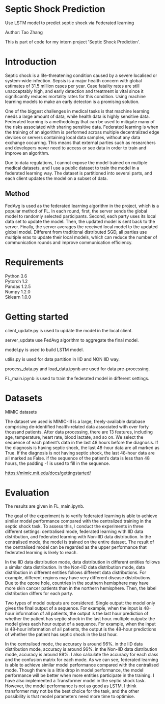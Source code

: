 # Septic Shock Prediction
Use  LSTM model to predict septic shock via Federated learning

Author: Tao Zhang

This is part of code for my intern project 'Septic Shock Prediction'.

# Introduction
Septic shock is a life-threatening condition caused by a severe localised or system-wide infection. Sepsis is a major health concern with global estimates of 31.5 million cases per year. Case fatality rates are still unacceptably high, and early detection and treatment is vital since it significantly reduces mortality rates for this condition. Using machine learning models to make an early detecton is a promising solution.

One of the biggest challenges in medical tasks is that machine learning needs a large amount of data, while health data is highly sensitive data. Federated learning is a methodology that can be used to mitigate many of the risks associated with sharing sensitive data. Federated learning is when the training of an algorithm is performed across multiple decentralized edge devices or servers containing local data samples, without any data exchange occurring. This means that external parties such as researchers and developers never need to access or see data in order to train and improve an algorithm. 

Due to data regulations, I cannot expose the model trained on multiple medical datasets, and I use a public dataset to train the model in a federated learning way. The dataset is partitioned into several parts, and each client updates the model on a subset of data. 

## Method
FedAvg is used as the federated learning algorithm in the project, which is a popular method of FL. In each round, first, the server sends the global model to randomly selected participants. Second, each party uses its local data set to update the model. Then, the updated model is sent back to the server. Finally, the server averages the received local model to the updated global model. Different from traditional distributed SGD, all parties use multiple eras to update their local models, which can reduce the number of communication rounds and improve communication efficiency.


# Requirements
Python 3.6 <br>
Pytorch 1.2 <br>
Pandas 1.2.5<br>
Numpy 1.2.0<br>
Sklearn 1.0.0<br>

# Getting started
client_update.py is used to update the model in the local client. <br>

server_update use FedAvg algorithm to aggregate the final model. <br>

model.py is used to build LSTM model. <br>

utilis.py is used for data partition in IID and NON IID way. <br>

process_data.py and load_data.ipynb are used for data pre-processing. <br>

FL_main.ipynb is used to train the federated model in different settings.

# Datasets
MIMIC datasets <br>

The dataset we used is MIMIC-III is a large, freely-available database comprising de-identified health-related data associated with over forty thousand patients. After data processing, there are 13 features, including age, temperature, heart rate, blood lactate, and so on.  We select the sequence of each patient’s data in the last 48 hours before the diagnosis. If the diagnosis is having septic shock, the last 48-hour data are all marked as True.  If the diagnosis is not having septic shock, the last 48-hour data are all marked as False.  if the sequence of the patient’s data is less than 48 hours, the padding -1 is used to fill in the sequence.

https://mimic.mit.edu/docs/gettingstarted/

# Evaluation
The results are given in FL_main.ipynb. <br>

The goal of the experiment is to verify federated learning is able to achieve similar model performance compared with the centralized training in the septic shock task. To assess this, I conduct the experiments in three different settings: centralised mode, federated learning with IID data distribution, and federated learning with Non-IID data distribution. In the centralised mode, the model is trained on the entire dataset. The result of the centralised model can be regarded as the upper performance that federated learning is likely to reach. 

In the IID data distribution mode, data distribution in different entities follows a similar data distribution. In the Non-IID data distribution mode, data distribution in different entities follows different data distributions. For example, different regions may have very different disease distributions. Due to the ozone hole, countries in the southern hemisphere may have more skin cancer patients than in the northern hemisphere. Then, the label distribution differs for each party.

Two types of model outputs are considered. Single output: the model only gives the final output of a sequence. For example, when the input is 48-hour information of all patients, the output is the last hour prediction of whether the patient has septic shock in the last hour. multiple outputs: the model gives each hour output of a sequence. For example, when the input is 48-hour information of all patients, the output is the 48-hour predictions of whether the patient has septic shock in the last hour. 

In the centralised mode, the accuracy is around 96%. in the IID data distribution mode, accuracy is around 96%. in the Non-IID data distribution mode, accuracy is around 88%.  I also calculate the accuracy for each class and the confusion matrix for each mode. As we can see, federated learning is able to achieve similar model performance compared with the centralised mode. Though there is a little drop in model performance, the model performance will be better when more entities participate in the training. I have also implemented a Transformer model in the septic shock task. However, the model performance is not as good as LSTM. I think transformer may not be the best choice for the task, and the other possibility is that model parameters need more time to optimise.

